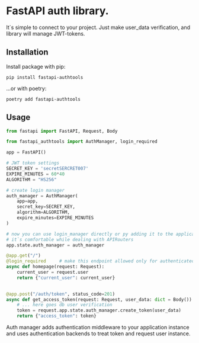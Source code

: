 # FastAPI auth library.

It`s simple to connect to your project. Just make user_data verification, and library will manage JWT-tokens.

## Installation
Install package with pip:
```commandline
pip install fastapi-authtools
```

...or with poetry:
```commandline
poetry add fastapi-authtools
```

## Usage
```python
from fastapi import FastAPI, Request, Body

from fastapi_authtools import AuthManager, login_required

app = FastAPI()

# JWT token settings
SECRET_KEY = 'secretSERCRET007'
EXPIRE_MINUTES = 60*40
ALGORITHM = "HS256"

# create login manager
auth_manager = AuthManager(
    app=app,
    secret_key=SECRET_KEY,
    algorithm=ALGORITHM,
    expire_minutes=EXPIRE_MINUTES
)

# now you can use login_manager directly or py adding it to the application statement
# it`s comfortable while dealing with APIRouters
app.state.auth_manager = auth_manager

@app.get("/")
@login_required     # make this endpoint allowed only for authenticated users
async def homepage(request: Request):
    current_user = request.user
    return {"current_user": current_user}
    

@app.post("/auth/token", status_code=201)
async def get_access_token(request: Request, user_data: dict = Body()):
    # ... here goes db user verification
    token = request.app.state.auth_manager.create_token(user_data)
    return {"access_token": token}

```

Auth manager adds authentication middleware to your application instance and uses authentication backends to treat token and
request user instance. 
